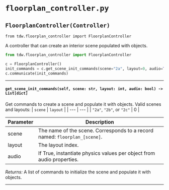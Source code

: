 # `floorplan_controller.py`

## `FloorplanController(Controller)`

`from tdw.floorplan_controller import FloorplanController`

A controller that can create an interior scene populated with objects.

```python
from tdw.floorplan_controller import FloorplanController

c = FloorplanController()
init_commands = c.get_scene_init_commands(scene="2a", layout=0, audio=True)
c.communicate(init_commands)
```

***

#### `get_scene_init_commands(self, scene: str, layout: int, audio: bool) -> List[dict]`

Get commands to create a scene and populate it with objects.
Valid scenes and layouts:
| `scene` | `layout` |
| --- | --- |
| `"2a"`, `"2b"`, or `"2c"` | 0 |

| Parameter | Description |
| --- | --- |
| scene | The name of the scene. Corresponds to a record named: `floorplan_[scene]`. |
| layout | The layout index. |
| audio | If True, instantiate physics values per object from audio properties. |

_Returns:_  A list of commands to initialize the scene and populate it with objects.

***

